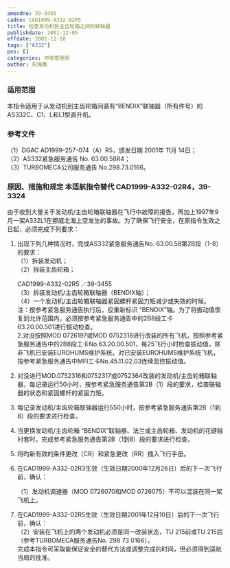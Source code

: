 ```yaml
---
amendno: 39-3455  
cadno: CAD1999-A332-02R5  
title: 检查发动机到主齿轮箱之间的联轴器  
publishdate: 2001-12-05  
effdate: 2001-12-10  
tags: ["A332"]  
pns: []  
categories: 中南管理局  
author: 祝海鹰  
---
```

  
### 适用范围  
本指令适用于从发动机到主齿轮箱间装有“BENDIX”联轴器（所有件号）的AS332C、C1、L和L1型直升机。  
  
<!--more-->  
### 参考文件  
（1）DGAC AD1999-257-074（A）R5，颁发日期 2001年 11月 14日；  
（2）AS332紧急服务通告 No. 63.00.58R4；  
（3）TURBOMECA公司服务通告 No.298.73.0166。  
  
### 原因、措施和规定 本适航指令替代 CAD1999-A332-02R4，39-3324  
由于收到大量关于发动机/主齿轮箱联轴器在飞行中故障的报告，再加上1997年9月一架A332L1在挪威北海上空发生的事故。为了确保飞行安全，在原指令生效之日起，必须完成下列要求：  
   1. 出现下列几种情况时，完成AS332紧急服务通告No. 63.00.58第2B段（1-8）的要求：  
（1）拆装发动机；  
（2）拆装主齿轮箱；  
  
       CAD1999-A332-02R5   ／39-3455  
     （3）拆装发动机/主齿轮箱联轴器（BENDIX轴）；  
     （4）一个发动机/主齿轮箱联轴器紧固螺杆紧固力矩减少或失效的时候。  
   注：按参考紧急服务通告执行后，应重新标识 “BENDIX”轴。为了将振动值恢复到允许范围内，必须按参考紧急服务通告中的2B8段工卡  
63.20.00.501进行振动检查。  
   2.对没按照MOD 0726197或MOD 0752318进行改装的所有飞机，按照参考紧急服务通告中的2B8段工卡No.63.20.00.501，每25飞行小时检查振动值，除非飞机已安装EUROHUMS维护系统。对已安装EUROHUMS维护系统飞机，按参考紧急服务通告中MFI工卡No.45.11.02.03连续监控振动值。  
   3. 对没进行MOD.0752316和0752317或0752364改装的发动机/主齿轮箱联轴器，每记录运行50小时，按参考紧急服务通告第2B（1）段的要求，检查联轴器的状态和紧固螺杆的紧固力矩。  
   4. 每记录发动机/主齿轮箱联轴器运行550小时，按参考紧急服务通告第2B（1到8）段的要求进行检查。  
   5. 当更换发动机/主齿轮箱 “BENDIX”联轴器、法兰或主齿轮箱、发动机的花键轴衬套时，完成参考紧急服务通告第2B（1到8）段的要求进行检查。  
   6. 将昀新有效的条件更改（CR）和紧急更改（RR）插入飞行手册。  
   7. 在CAD1999-A332-02R3生效（生效日期2000年12月26日）后的下一次飞行前，确认：  
  
      （1）发动机调速器（MOD 0726070和MOD 0726075）不可以混装在同一架飞机上。  
   8. 在CAD1999-A332-02R5生效（生效日期2001年12月10日）后的下一次飞行前，确认：  
      （2）安装在飞机上的两个发动机必须是同一改装状态，TU 215前或TU 215后（参考TURBOMECA服务通告No. 298 73 0166）。  
    完成本指令可采取能保证安全的替代方法或调整完成的时间，但必须得到适航当局的批准。  
